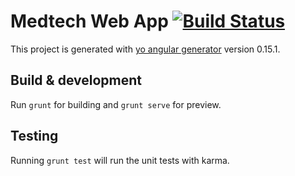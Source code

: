 # Medtech Web App [![Build Status](https://travis-ci.com/johnmalcolm/medtech-client.svg?token=qM1R4xpKEnps8JFk5BZp&branch=master)](https://travis-ci.com/johnmalcolm/medtech-client)

This project is generated with [yo angular generator](https://github.com/yeoman/generator-angular)
version 0.15.1.

## Build & development

Run `grunt` for building and `grunt serve` for preview.

## Testing

Running `grunt test` will run the unit tests with karma.
